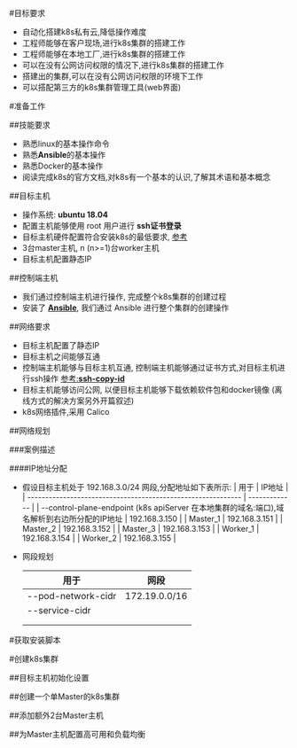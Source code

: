 #目标要求

* 自动化搭建k8s私有云,降低操作难度
* 工程师能够在客户现场,进行k8s集群的搭建工作
* 工程师能够在本地工厂,进行k8s集群的搭建工作
* 可以在没有公网访问权限的情况下,进行k8s集群的搭建工作
* 搭建出的集群,可以在没有公网访问权限的环境下工作
* 可以搭配第三方的k8s集群管理工具(web界面)



#准备工作

##技能要求

* 熟悉linux的基本操作命令
* 熟悉**Ansible**的基本操作
* 熟悉Docker的基本操作
* 阅读完成k8s的官方文档,对k8s有一个基本的认识,了解其术语和基本概念

##目标主机

* 操作系统: **ubuntu 18.04**
* 配置主机能够使用 root 用户进行 **ssh证书登录**
* 目标主机硬件配置符合安装k8s的最低要求, [参考](https://kubernetes.io/docs/setup/production-environment/tools/kubeadm/install-kubeadm/#before-you-begin)
* 3台master主机, n (n>=1)台worker主机
* 目标主机配置静态IP

##控制端主机

* 我们通过控制端主机进行操作, 完成整个k8s集群的创建过程
* 安装了 [**Ansible**](http://ansible.com.cn/), 我们通过 Ansible 进行整个集群的创建操作

##网络要求

* 目标主机配置了静态IP
* 目标主机之间能够互通
* 控制端主机能够与目标主机互通, 控制端主机能够通过证书方式,对目标主机进行ssh操作 [参考:**ssh-copy-id**](https://man.linuxde.net/ssh-copy-id)
* 目标主机能够访问公网, 以便目标主机能够下载依赖软件包和docker镜像 (离线方式的解决方案另外开篇叙述)
* k8s网络插件,采用 Calico

##网络规划

###案例描述

####IP地址分配

* 假设目标主机处于 192.168.3.0/24 网段,分配地址如下表所示:
  | 用于                                                         | IP地址        |
  | ------------------------------------------------------------ | ------------- |
  | --control-plane-endpoint (k8s apiServer 在本地集群的域名:端口),域名解析到右边所分配的IP地址 | 192.168.3.150 |
  | Master_1                                                     | 192.168.3.151 |
  | Master_2                                                     | 192.168.3.152 |
  | Master_3                                                     | 192.168.3.153 |
  | Worker_1                                                     | 192.168.3.154 |
  | Worker_2                                                     | 192.168.3.155 |

* 网段规划

  | 用于               | 网段          |
  | ------------------ | ------------- |
  | --pod-network-cidr | 172.19.0.0/16 |
  | --service-cidr     |               |
  |                    |               |
  |                    |               |

#获取安装脚本

#创建k8s集群

##目标主机初始化设置

##创建一个单Master的k8s集群

##添加额外2台Master主机

##为Master主机配置高可用和负载均衡

